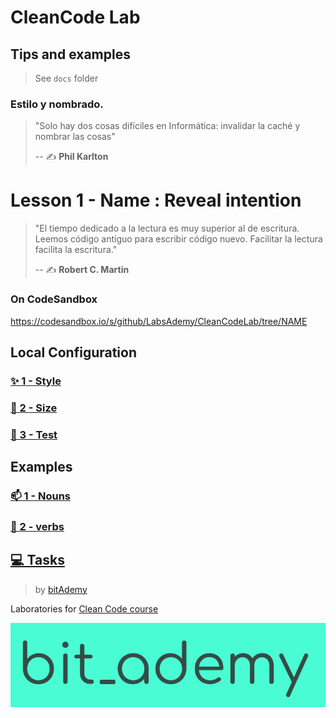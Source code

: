 # CleanCode Lab

## Tips and examples

> See `docs` folder

### Estilo y nombrado.

> "Solo hay dos cosas difíciles en Informática: invalidar la caché y nombrar las cosas"
>
> -- ✍️ **Phil Karlton**



# Lesson 1 - Name : Reveal intention

> "El tiempo dedicado a la lectura es muy superior al de escritura.
> Leemos código antiguo para escribir código nuevo.
> Facilitar la lectura facilita la escritura."
>
> -- ✍️ **Robert C. Martin**

### On CodeSandbox

https://codesandbox.io/s/github/LabsAdemy/CleanCodeLab/tree/NAME

## Local Configuration

### [✨ 1 - Style](./docs/style-config.md)

### [📏 2 - Size](./docs/size-config.md)

### [🧪 3 - Test](./docs/jest-tests.md)

## Examples

### [📫 1 - Nouns](./src/examples/1-nouns)

### [💪 2 - verbs](./src/examples/2-verbs)

## [💻 Tasks](./src/tasks)

> by [bitAdemy](https://bitademy.com)


Laboratories for [Clean Code course](https://github.com/BitAdemy/CleanCode)

[![bit_ademy](./assets/bit_ademy.png)](https://bitademy.com)
